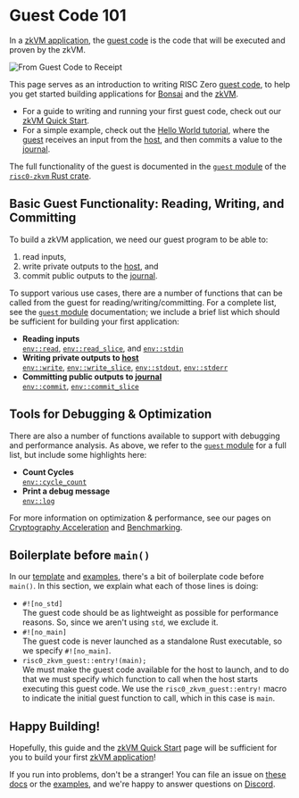 # Guest Code 101

In a [zkVM application][zkVM], the [guest code] is the code that will be
executed and proven by the zkVM.

![From Guest Code to Receipt][from-rust-to-receipt]

This page serves as an introduction to writing RISC Zero [guest code], to help
you get started building applications for [Bonsai] and the [zkVM].

- For a guide to writing and running your first guest code, check out our [zkVM
  Quick Start][quickstart].
- For a simple example, check out the [Hello World tutorial][hello-world], where
  the [guest] receives an input from the [host], and then commits a value to
  the [journal].

The full functionality of the guest is documented in the [`guest`
module][risc0-zkvm-guest] of the [`risc0-zkvm` Rust crate][risc0-zkvm].

## Basic Guest Functionality: Reading, Writing, and Committing

To build a zkVM application, we need our guest program to be able to:

1. read inputs,
2. write private outputs to the [host], and
3. commit public outputs to the [journal].

To support various use cases, there are a number of functions that can be called
from the guest for reading/writing/committing. For a complete list, see the
[`guest` module][risc0-zkvm-guest] documentation; we include a brief list which
should be sufficient for building your first application:

- **Reading inputs** <br/>
  [`env::read`], [`env::read_slice`], and [`env::stdin`]
- **Writing private outputs to [host]**<br/>
  [`env::write`], [`env::write_slice`], [`env::stdout`], [`env::stderr`]
- **Committing public outputs to [journal]**<br/>
  [`env::commit`], [`env::commit_slice`]

## Tools for Debugging & Optimization

There are also a number of functions available to support with debugging and
performance analysis. As above, we refer to the [`guest` module][risc0-zkvm-guest] for a full
list, but include some highlights here:

- **Count Cycles** <br/>
  [`env::cycle_count`]
- **Print a debug message**<br/>
  [`env::log`]

For more information on optimization & performance, see our pages on
[Cryptography Acceleration][precompiles] and [Benchmarking][benchmarks].

## Boilerplate before `main()`

In our [template] and [examples], there's a bit of boilerplate code before
`main()`. In this section, we explain what each of those lines is doing:

- `#![no_std]` <br/>
  The guest code should be as lightweight as possible for performance reasons.
  So, since we aren't using `std`, we exclude it.
- `#![no_main]` <br/>
  The guest code is never launched as a standalone Rust executable, so we
  specify `#![no_main]`.
- `risc0_zkvm_guest::entry!(main);` <br/>
  We must make the guest code available for the host to launch, and to do that
  we must specify which function to call when the host starts executing this
  guest code. We use the `risc0_zkvm_guest::entry!` macro to indicate the
  initial guest function to call, which in this case is `main`.

## Happy Building!

Hopefully, this guide and the [zkVM Quick Start][quickstart] page will be
sufficient for you to build your first [zkVM application][zkVM]!

If you run into problems, don't be a stranger! You can file an issue on [these docs] or the [examples], and we're happy to answer questions on [Discord].

[`env::commit_slice`]: https://docs.rs/risc0-zkvm/1.1/risc0_zkvm/guest/env/fn.commit_slice.html
[`env::commit`]: https://docs.rs/risc0-zkvm/1.1/risc0_zkvm/guest/env/fn.commit.html
[`env::cycle_count`]: https://docs.rs/risc0-zkvm/1.1/risc0_zkvm/guest/env/fn.cycle_count.html
[`env::log`]: https://docs.rs/risc0-zkvm/1.1/risc0_zkvm/guest/env/fn.log.html
[`env::read_slice`]: https://docs.rs/risc0-zkvm/1.1/risc0_zkvm/guest/env/fn.read_slice.html
[`env::read`]: https://docs.rs/risc0-zkvm/1.1/risc0_zkvm/guest/env/fn.read.html
[`env::stderr`]: https://docs.rs/risc0-zkvm/1.1/risc0_zkvm/guest/env/fn.stderr.html
[`env::stdin`]: https://docs.rs/risc0-zkvm/1.1/risc0_zkvm/guest/env/fn.stdin.html
[`env::stdout`]: https://docs.rs/risc0-zkvm/1.1/risc0_zkvm/guest/env/fn.stdout.html
[`env::write_slice`]: https://docs.rs/risc0-zkvm/1.1/risc0_zkvm/guest/env/fn.write_slice.html
[`env::write`]: https://docs.rs/risc0-zkvm/1.1/risc0_zkvm/guest/env/fn.write.html
[benchmarks]: ./benchmarks.md
[Bonsai]: ../generating-proofs/remote-proving.md
[Discord]: https://discord.gg/risczero
[examples]: ./examples.md
[from-rust-to-receipt]: /diagrams/from-rust-to-receipt.png
[guest]: /terminology#guest
[guest code]: /terminology#guest
[hello-world]: ./tutorials/hello-world.md
[host]: /terminology#host
[journal]: /terminology#journal
[precompiles]: ./precompiles.md
[quickstart]: ./quickstart.md
[risc0-zkvm]: https://docs.rs/risc0-zkvm
[risc0-zkvm-guest]: https://docs.rs/risc0-zkvm/1.1/risc0_zkvm/guest
[template]: https://github.com/risc0/risc0/tree/release-1.1/risc0/cargo-risczero/templates/rust-starter
[these docs]: https://github.com/risc0/risc0/issues/new/choose
[zkVM]: ./zkvm-overview.md
